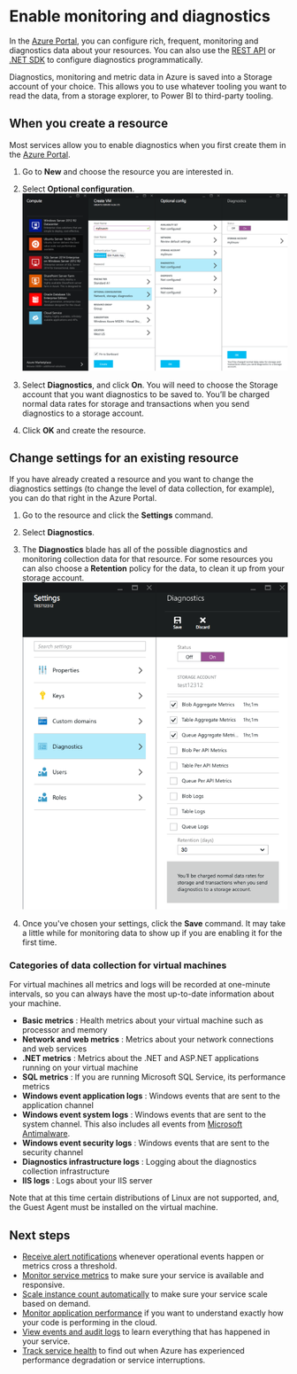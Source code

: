 <properties
	pageTitle="Enable monitoring and diagnostics in Microsoft Azure | Microsoft Azure "
	description="Learn how to set up diagnostics for your resources in Azure."
	authors="rboucher"
	manager=""
	editor=""
	services="monitoring-and-diagnostics"
	documentationCenter="monitoring-and-diagnostics"/>

<tags
	ms.service="monitoring-and-diagnostics"
	ms.workload="na"
	ms.tgt_pltfrm="na"
	ms.devlang="na"
	ms.topic="article"
	ms.date="09/08/2015"
	ms.author="robb"/>

# Enable monitoring and diagnostics

In the [Azure Portal](https://portal.azure.com), you can configure rich, frequent, monitoring and diagnostics data about your resources. You can also use the [REST API](https://msdn.microsoft.com/library/azure/dn931932.aspx) or [.NET SDK](https://www.nuget.org/packages/Microsoft.Azure.Insights/) to configure diagnostics programmatically.

Diagnostics, monitoring and metric data in Azure is saved into a Storage account of your choice. This allows you to use whatever tooling you want to read the data, from a storage explorer, to Power BI to third-party tooling.

## When you create a resource

Most services allow you to enable diagnostics when you first create them in the [Azure Portal](https://portal.azure.com).

1. Go to **New** and choose the resource you are interested in.

2. Select **Optional configuration**.
    ![Diagnostics blade](./media/insights-how-to-use-diagnostics/Insights_CreateTime.png)

3. Select **Diagnostics**, and click **On**. You will need to choose the Storage account that you want diagnostics to be saved to. You’ll be charged normal data rates for storage and transactions when you send diagnostics to a storage account.

4. Click **OK** and create the resource.

## Change settings for an existing resource

If you have already created a resource and you want to change the diagnostics settings (to change the level of data collection, for example), you can do that right in the Azure Portal.

1. Go to the resource and click the **Settings** command.

2. Select **Diagnostics**.

3. The **Diagnostics** blade has all of the possible diagnostics and monitoring collection data for that resource. For some resources you can also choose a **Retention** policy for the data, to clean it up from your storage account.
    ![Storage diagnostics](./media/insights-how-to-use-diagnostics/Insights_StorageDiagnostics.png)

4. Once you've chosen your settings, click the **Save** command. It may take a little while for monitoring data to show up if you are enabling it for the first time.

### Categories of data collection for virtual machines
For virtual machines all metrics and logs will be recorded at one-minute intervals, so you can always have the most up-to-date information about your machine.

- **Basic metrics** : Health metrics about your virtual machine such as processor and memory
- **Network and web metrics** : Metrics about your network connections and web services
- **.NET metrics** : Metrics about the .NET and ASP.NET applications running on your virtual machine
- **SQL metrics** : If you are running Microsoft SQL Service, its performance metrics
- **Windows event application logs** : Windows events that are sent to the application channel
- **Windows event system logs** : Windows events that are sent to the system channel. This also includes all events from [Microsoft Antimalware](http://go.microsoft.com/fwlink/?LinkID=404171&clcid=0x409).
- **Windows event security logs** : Windows events that are sent to the security channel
- **Diagnostics infrastructure logs** : Logging about the diagnostics collection infrastructure
- **IIS logs** : Logs about your IIS server

Note that at this time certain distributions of Linux are not supported, and, the Guest Agent must be installed on the virtual machine.

## Next steps

* [Receive alert notifications](insights-receive-alert-notifications.md) whenever operational events happen or metrics cross a threshold.
* [Monitor service metrics](insights-how-to-customize-monitoring.md) to make sure your service is available and responsive.
* [Scale instance count automatically](insights-how-to-scale.md) to make sure your service scale based on demand.
* [Monitor application performance](../application-insights/app-insights-azure-web-apps.md) if you want to understand exactly how your code is performing in the cloud.
* [View events and audit logs](insights-debugging-with-events.md) to learn everything that has happened in your service.
* [Track service health](insights-service-health.md) to find out when Azure has experienced performance degradation or service interruptions.
